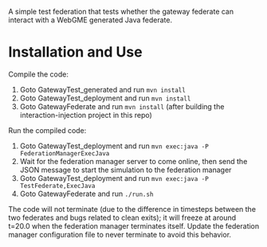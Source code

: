 A simple test federation that tests whether the gateway federate can interact with a WebGME generated Java federate.

# Installation and Use
Compile the code:
1. Goto GatewayTest_generated and run `mvn install`
2. Goto GatewayTest_deployment and run `mvn install`
3. Goto GatewayFederate and run `mvn install` (after building the interaction-injection project in this repo)

Run the compiled code:
1. Goto GatewayTest_deployment and run `mvn exec:java -P FederationManagerExecJava`
2. Wait for the federation manager server to come online, then send the JSON message to start the simulation to the federation manager
3. Goto GatewayTest_deployment and run `mvn exec:java -P TestFederate,ExecJava`
4. Goto GatewayFederate and run `./run.sh`

The code will not terminate (due to the difference in timesteps between the two federates and bugs related to clean exits); it will freeze at around t=20.0 when the federation manager terminates itself. Update the federation manager configuration file to never terminate to avoid this behavior.
